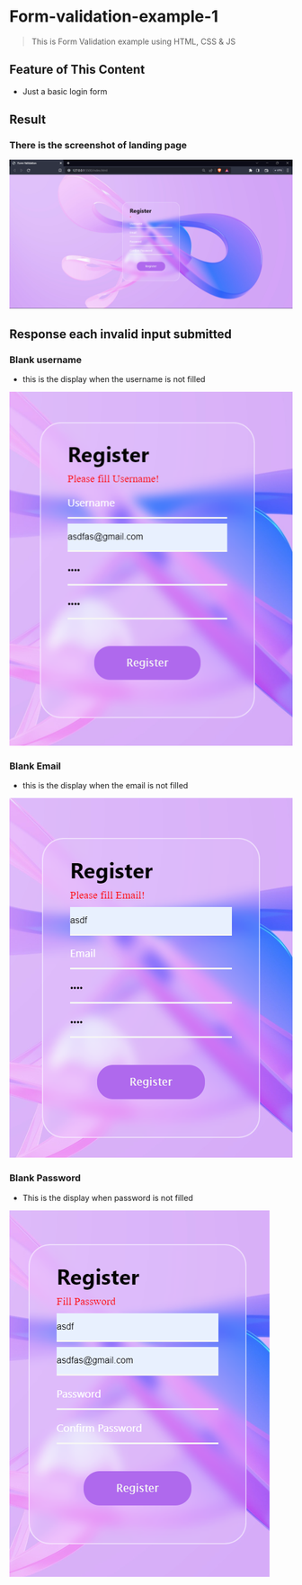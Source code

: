 # Form-validation-example-1
> This is Form Validation example using HTML, CSS &amp; JS

## Feature of This Content
- Just a basic login form

## Result 
### There is the screenshot of landing page
<picture>
  <source media="(prefers-color-scheme: dark)" srcset="https://github.com/DimasPr2302/Form-validation-example-1/blob/f8fc7e951797328f047c46b002113790bb74f0c4/result.png">
  <source media="(prefers-color-scheme: light)" srcset="https://github.com/DimasPr2302/Form-validation-example-1/blob/f8fc7e951797328f047c46b002113790bb74f0c4/result.png">
  <img alt="Shows an illustrated sun in light mode and a moon with stars in dark mode." src="https://github.com/DimasPr2302/Form-validation-example-1/blob/f8fc7e951797328f047c46b002113790bb74f0c4/result.png">
</picture>

## Response each invalid input submitted

### Blank username
- this is the display when the username is not filled
<picture>
  <source media="(prefers-color-scheme: dark)" srcset="https://github.com/DimasPr2302/Form-validation-example-1/blob/e3ad69070fa672a07c477c838bcbd4609437f34d/unfilled-username.png">
  <source media="(prefers-color-scheme: light)" srcset="https://github.com/DimasPr2302/Form-validation-example-1/blob/e3ad69070fa672a07c477c838bcbd4609437f34d/unfilled-username.png">
  <img alt="Shows an illustrated sun in light mode and a moon with stars in dark mode." src="https://github.com/DimasPr2302/Form-validation-example-1/blob/e3ad69070fa672a07c477c838bcbd4609437f34d/unfilled-username.png">
</picture>

### Blank Email
- this is the display when the email is not filled
<picture>
  <source media="(prefers-color-scheme: dark)" srcset="https://github.com/DimasPr2302/Form-validation-example-1/blob/d39913d707199ae6b97631ff296da68e33f59581/unfilled-email.png">
  <source media="(prefers-color-scheme: light)" srcset="https://github.com/DimasPr2302/Form-validation-example-1/blob/d39913d707199ae6b97631ff296da68e33f59581/unfilled-email.png">
  <img alt="Shows an illustrated sun in light mode and a moon with stars in dark mode." src="https://github.com/DimasPr2302/Form-validation-example-1/blob/d39913d707199ae6b97631ff296da68e33f59581/unfilled-email.png">
</picture>

### Blank Password
- This is the display when password is not filled
<picture>
  <source media="(prefers-color-scheme: dark)" srcset="https://github.com/DimasPr2302/Form-validation-example-1/blob/e52bb5d46740f4682a44ae63587c1b71e3f67676/unfilled-password.png">
  <source media="(prefers-color-scheme: light)" srcset="https://github.com/DimasPr2302/Form-validation-example-1/blob/e52bb5d46740f4682a44ae63587c1b71e3f67676/unfilled-password.png">
  <img alt="Shows an illustrated sun in light mode and a moon with stars in dark mode." src="https://github.com/DimasPr2302/Form-validation-example-1/blob/e52bb5d46740f4682a44ae63587c1b71e3f67676/unfilled-password.png">
</picture>
